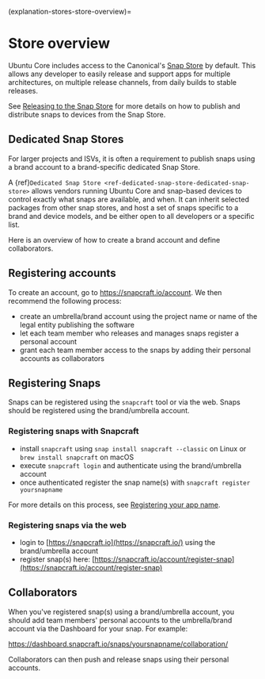 (explanation-stores-store-overview)=
# Store overview

Ubuntu Core includes access to the Canonical's [Snap Store](https://snapcraft.io/store) by default. This allows any developer to easily release and support apps for multiple architectures, on multiple release channels, from daily builds to stable releases.

See [Releasing to the Snap Store](https://snapcraft.io/docs/releasing-to-the-snap-store) for more details on how to publish and distribute snaps to devices from the Snap Store.

## Dedicated Snap Stores

For larger projects and ISVs, it is often a requirement to publish snaps using a brand account to a brand-specific dedicated Snap Store.

A {ref}`Dedicated Snap Store <ref-dedicated-snap-store-dedicated-snap-store>` allows vendors running Ubuntu Core and snap-based devices to control exactly what snaps are available, and when. It can inherit selected packages from other snap stores, and host a set of snaps specific to a brand and device models, and be either open to all developers or a specific list.

Here is an overview of how to create a brand account and define collaborators.

## Registering accounts

To create an account, go to <https://snapcraft.io/account>. We then recommend the following process:

-   create an umbrella/brand account using the project name or name of the legal entity publishing the software
-   let each team member who releases and manages snaps register a personal account
-   grant each team member access to the snaps by adding their personal accounts as collaborators

## Registering Snaps

Snaps can be registered using the `snapcraft` tool or via the web. Snaps should be registered using the brand/umbrella account.

### Registering snaps with Snapcraft

-   install `snapcraft` using `snap install snapcraft --classic` on Linux or `brew install snapcraft` on macOS
-   execute `snapcraft login` and authenticate using the brand/umbrella account
-   once authenticated register the snap name(s) with `snapcraft register   yoursnapname`

For more details on this process, see [Registering your app name](https://snapcraft.io/docs/registering-your-app-name).

### Registering snaps via the web

-   login to [https://snapcraft.io](https://snapcraft.io/) using the brand/umbrella account
-   register snap(s) here: [https://snapcraft.io/account/register-snap](https://snapcraft.io/account/register-snap)

## Collaborators

When you've registered snap(s) using a brand/umbrella account, you should add team members' personal accounts to the umbrella/brand account via the Dashboard for your snap. For example:

https://dashboard.snapcraft.io/snaps/yoursnapname/collaboration/

Collaborators can then push and release snaps using their personal accounts.

